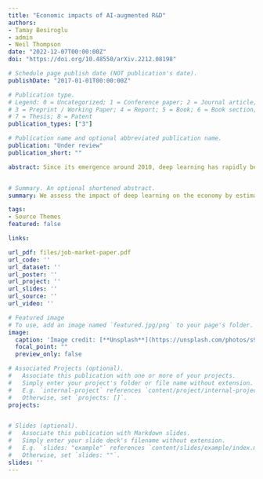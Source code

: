 ```yaml
---
title: "Economic impacts of AI-augmented R&D"
authors:
- Tamay Besiroglu
- admin
- Neil Thompson
date: "2022-12-07T00:00:00Z"
doi: "https://doi.org/10.48550/arXiv.2212.08198"

# Schedule page publish date (NOT publication's date).
publishDate: "2017-01-01T00:00:00Z"

# Publication type.
# Legend: 0 = Uncategorized; 1 = Conference paper; 2 = Journal article;
# 3 = Preprint / Working Paper; 4 = Report; 5 = Book; 6 = Book section;
# 7 = Thesis; 8 = Patent
publication_types: ["3"]

# Publication name and optional abbreviated publication name.
publication: "Under review"
publication_short: ""

abstract: Since its emergence around 2010, deep learning has rapidly become the most important technique in Artificial Intelligence (AI), producing an array of scientific firsts in areas as diverse as protein folding, drug discovery, integrated chip design, and weather prediction. As more scientists and engineers adopt deep learning, it is important to consider what effect widespread deployment would have on scientific progress and, ultimately, economic growth. We assess this impact by estimating the idea production function for AI in two computer vision tasks that are considered key test-beds for deep learning and show that AI idea production is notably more capital-intensive than traditional R&D. Because increasing the capital-intensity of R&D accelerates the investments that make scientists and engineers more productive, our work suggests that AI-augmented R&D has the potential to speed up technological change and economic growth.


# Summary. An optional shortened abstract.
summary: We assess the impact of deep learning on the economy by estimating the idea production function for AI in two computer vision tasks that are considered key test-beds for deep learning and show that AI idea production is notably more capital-intensive than traditional R&D and suggests that AI-augmented R&D has the potential to speed up technological change and economic growth.

tags:
- Source Themes
featured: false

links:

url_pdf: files/job-market-paper.pdf
url_code: ''
url_dataset: ''
url_poster: ''
url_project: ''
url_slides: ''
url_source: ''
url_video: ''

# Featured image
# To use, add an image named `featured.jpg/png` to your page's folder. 
image:
  caption: 'Image credit: [**Unsplash**](https://unsplash.com/photos/s9CC2SKySJM)'
  focal_point: ""
  preview_only: false

# Associated Projects (optional).
#   Associate this publication with one or more of your projects.
#   Simply enter your project's folder or file name without extension.
#   E.g. `internal-project` references `content/project/internal-project/index.md`.
#   Otherwise, set `projects: []`.
projects:


# Slides (optional).
#   Associate this publication with Markdown slides.
#   Simply enter your slide deck's filename without extension.
#   E.g. `slides: "example"` references `content/slides/example/index.md`.
#   Otherwise, set `slides: ""`.
slides: ''
---
```

